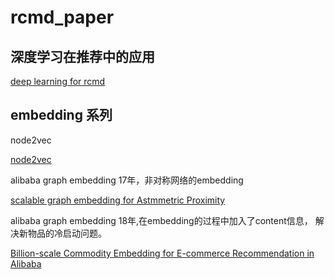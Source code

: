 # rcmd_paper


## 深度学习在推荐中的应用

[deep learning for rcmd](https://github.com/shmilysyq/rcmd_paper/blob/master/Deep%20Learning%20for%20Recommender%20Systems.pdf)


## embedding 系列

node2vec 

[node2vec](https://github.com/shmilysyq/rcmd_paper/blob/master/embedding/node2vec.pdf)

alibaba graph embedding 17年，非对称网络的embedding

[scalable graph embedding for Astmmetric Proximity](https://github.com/shmilysyq/rcmd_paper/blob/master/embedding/Scalable%20Graph%20Embedding%20for%20Asymmetric%20Proximity.pdf)

alibaba graph embedding 18年,在embedding的过程中加入了content信息， 解决新物品的冷启动问题。

[Billion-scale Commodity Embedding for E-commerce Recommendation in Alibaba](https://github.com/shmilysyq/rcmd_paper/blob/master/embedding/billion-scaleEmbedding.pdf)

